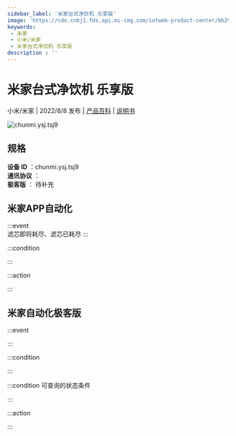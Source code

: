 ```yaml
---
sidebar_label: '米家台式净饮机 乐享版'
image: 'https://cdn.cnbj1.fds.api.mi-img.com/iotweb-product-center/bb2990cdd8b863ef9d0fa8f0b106543d_1651934653608.png?GalaxyAccessKeyId=AKVGLQWBOVIRQ3XLEW&Expires=9223372036854775807&Signature=dSkEss62TxWftrajYW+yi6II7q4='
keywords: 
 - 米家
 - 小米/米家
 - 米家台式净饮机 乐享版
description : ''
---
```

# 米家台式净饮机 乐享版

小米/米家 | 2022/8/8 发布 | [产品百科](https://home.mi.com/webapp/content/baike/product/index.html?model=chunmi.ysj.tsj9/) | [说明书](https://home.mi.com/views/introduction.html?model=chunmi.ysj.tsj9&region=cn)

![chunmi.ysj.tsj9](https://cdn.cnbj1.fds.api.mi-img.com/iotweb-product-center/bb2990cdd8b863ef9d0fa8f0b106543d_1651934653608.png?GalaxyAccessKeyId=AKVGLQWBOVIRQ3XLEW&Expires=9223372036854775807&Signature=dSkEss62TxWftrajYW+yi6II7q4=)

## 规格  
> 
**设备 ID** ：chunmi.ysj.tsj9  
**通讯协议** ：  
**极客版**  ： 待补充 


## 米家APP自动化  

:::event  
滤芯即将耗尽、滤芯已耗尽
:::

:::condition  

:::

:::action   

:::

## 米家自动化极客版  

:::event  

:::

:::condition  

:::

:::condition 可查询的状态条件  

:::

:::action  

:::

        
